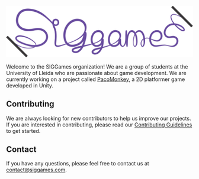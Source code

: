 <p align="center">
  <a href="http://www.siggames.cat/" target="_blank">
    <img src="./img/Banner_Wite_BG.jpg" alt="SIGgames Banner" />
  </a>
</p>

Welcome to the SIGGames organization! We are a group of students at the University of Lleida who are passionate about game development. We are currently working on a project called [PacoMonkey](https://github.com/SIGGames/PacoMonkey), a 2D platformer game developed in Unity.

## Contributing

We are always looking for new contributors to help us improve our projects. If you are interested in contributing, please read our [Contributing Guidelines](CONTRIBUTING.md) to get started.

## Contact

If you have any questions, please feel free to contact us at [contact@siggames.com](mailto:contact@siggames.com).
